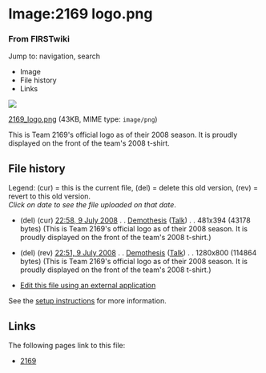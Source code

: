 

# Image:2169 logo.png

### From FIRSTwiki

Jump to: navigation, search

  * Image
  * File history
  * Links

![](/media/e/e9/2169_logo.png)

[2169_logo.png](/media/e/e9/2169_logo.png "2169 logo.png" ) (43KB, MIME type:
`image/png`)

This is Team 2169's official logo as of their 2008 season. It is proudly
displayed on the front of the team's 2008 t-shirt.

## File history

Legend: (cur) = this is the current file, (del) = delete this old version,
(rev) = revert to this old version.  
_Click on date to see the file uploaded on that date_.

  * (del) (cur) [22:58, 9 July 2008](/media/e/e9/2169_logo.png "/media/e/e9/2169 logo.png" ) . . [Demothesis](/index.php?title=User:Demothesis&action=edit "User:Demothesis" ) ([Talk](/index.php?title=User_talk:Demothesis&action=edit "User talk:Demothesis" )) . . 481x394 (43178 bytes) (This is Team 2169's official logo as of their 2008 season. It is proudly displayed on the front of the team's 2008 t-shirt.)
  * (del) (rev) [22:51, 9 July 2008](/media/archive/e/e9/20080709225802%212169_logo.png "/media/archive/e/e9/20080709225802!2169 logo.png" ) . . [Demothesis](/index.php?title=User:Demothesis&action=edit "User:Demothesis" ) ([Talk](/index.php?title=User_talk:Demothesis&action=edit "User talk:Demothesis" )) . . 1280x800 (114864 bytes) (This is Team 2169's official logo as of their 2008 season. It is proudly displayed on the front of the team's 2008 t-shirt.)
  

  * [Edit this file using an external application](/index.php?title=Image:2169_logo.png&action=edit&externaledit=true&mode=file "Image:2169 logo.png" )

See the [setup
instructions](http://meta.wikimedia.org/wiki/Help:External_editors
"http://meta.wikimedia.org/wiki/Help:External_editors" ) for more information.

## Links

The following pages link to this file:

  * [2169](/index.php/2169 "2169" )

